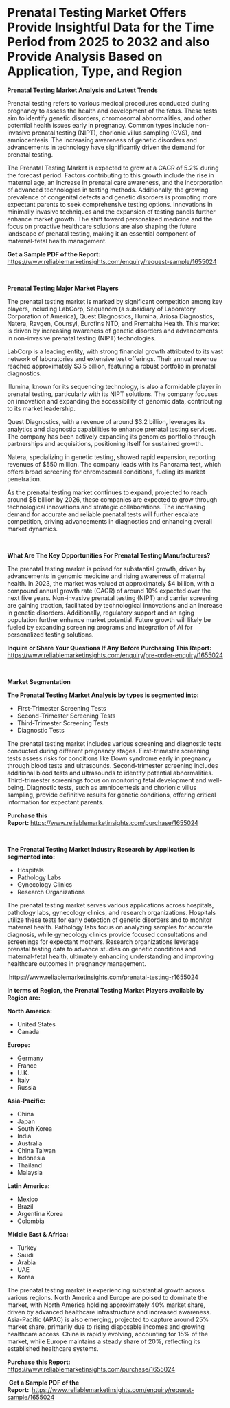 <p><h1>Prenatal Testing Market Offers Provide Insightful Data for the Time Period from 2025 to 2032 and also Provide Analysis Based on Application, Type, and Region</h1></p><p><strong>Prenatal Testing Market Analysis and Latest Trends</strong></p>
<p><p>Prenatal testing refers to various medical procedures conducted during pregnancy to assess the health and development of the fetus. These tests aim to identify genetic disorders, chromosomal abnormalities, and other potential health issues early in pregnancy. Common types include non-invasive prenatal testing (NIPT), chorionic villus sampling (CVS), and amniocentesis. The increasing awareness of genetic disorders and advancements in technology have significantly driven the demand for prenatal testing.</p><p>The Prenatal Testing Market is expected to grow at a CAGR of 5.2% during the forecast period. Factors contributing to this growth include the rise in maternal age, an increase in prenatal care awareness, and the incorporation of advanced technologies in testing methods. Additionally, the growing prevalence of congenital defects and genetic disorders is prompting more expectant parents to seek comprehensive testing options. Innovations in minimally invasive techniques and the expansion of testing panels further enhance market growth. The shift toward personalized medicine and the focus on proactive healthcare solutions are also shaping the future landscape of prenatal testing, making it an essential component of maternal-fetal health management.</p></p>
<p><strong>Get a Sample PDF of the Report:&nbsp;</strong> <a href="https://www.reliablemarketinsights.com/enquiry/request-sample/1655024?utm_campaign=2183&utm_medium=2&utm_source=Github&utm_content=ia&utm_term=16042025&utm_id=prenatal-testing">https://www.reliablemarketinsights.com/enquiry/request-sample/1655024</a></p>
<p>&nbsp;</p>
<p><strong>Prenatal Testing Major Market Players</strong></p>
<p><p>The prenatal testing market is marked by significant competition among key players, including LabCorp, Sequenom (a subsidiary of Laboratory Corporation of America), Quest Diagnostics, Illumina, Ariosa Diagnostics, Natera, Ravgen, Counsyl, Eurofins NTD, and Premaitha Health. This market is driven by increasing awareness of genetic disorders and advancements in non-invasive prenatal testing (NIPT) technologies.</p><p>LabCorp is a leading entity, with strong financial growth attributed to its vast network of laboratories and extensive test offerings. Their annual revenue reached approximately $3.5 billion, featuring a robust portfolio in prenatal diagnostics.</p><p>Illumina, known for its sequencing technology, is also a formidable player in prenatal testing, particularly with its NIPT solutions. The company focuses on innovation and expanding the accessibility of genomic data, contributing to its market leadership.</p><p>Quest Diagnostics, with a revenue of around $3.2 billion, leverages its analytics and diagnostic capabilities to enhance prenatal testing services. The company has been actively expanding its genomics portfolio through partnerships and acquisitions, positioning itself for sustained growth.</p><p>Natera, specializing in genetic testing, showed rapid expansion, reporting revenues of $550 million. The company leads with its Panorama test, which offers broad screening for chromosomal conditions, fueling its market penetration.</p><p>As the prenatal testing market continues to expand, projected to reach around $5 billion by 2026, these companies are expected to grow through technological innovations and strategic collaborations. The increasing demand for accurate and reliable prenatal tests will further escalate competition, driving advancements in diagnostics and enhancing overall market dynamics.</p></p>
<p>&nbsp;</p>
<p><strong>What Are The Key Opportunities For Prenatal Testing Manufacturers?</strong></p>
<p><p>The prenatal testing market is poised for substantial growth, driven by advancements in genomic medicine and rising awareness of maternal health. In 2023, the market was valued at approximately $4 billion, with a compound annual growth rate (CAGR) of around 10% expected over the next five years. Non-invasive prenatal testing (NIPT) and carrier screening are gaining traction, facilitated by technological innovations and an increase in genetic disorders. Additionally, regulatory support and an aging population further enhance market potential. Future growth will likely be fueled by expanding screening programs and integration of AI for personalized testing solutions.</p></p>
<p><strong>Inquire or Share Your Questions If Any Before Purchasing This Report:</strong> <a href="https://www.reliablemarketinsights.com/enquiry/pre-order-enquiry/1655024?utm_campaign=2183&utm_medium=2&utm_source=Github&utm_content=ia&utm_term=16042025&utm_id=prenatal-testing">https://www.reliablemarketinsights.com/enquiry/pre-order-enquiry/1655024</a></p>
<p>&nbsp;</p>
<p><strong>Market Segmentation</strong></p>
<p><strong>The Prenatal Testing Market Analysis by types is segmented into:</strong></p>
<p><ul><li>First-Trimester Screening Tests</li><li>Second-Trimester Screening Tests</li><li>Third-Trimester Screening Tests</li><li>Diagnostic Tests</li></ul></p>
<p><p>The prenatal testing market includes various screening and diagnostic tests conducted during different pregnancy stages. First-trimester screening tests assess risks for conditions like Down syndrome early in pregnancy through blood tests and ultrasounds. Second-trimester screening includes additional blood tests and ultrasounds to identify potential abnormalities. Third-trimester screenings focus on monitoring fetal development and well-being. Diagnostic tests, such as amniocentesis and chorionic villus sampling, provide definitive results for genetic conditions, offering critical information for expectant parents.</p></p>
<p><strong>Purchase this Report:&nbsp;</strong><a href="https://www.reliablemarketinsights.com/purchase/1655024?utm_campaign=2183&utm_medium=2&utm_source=Github&utm_content=ia&utm_term=16042025&utm_id=prenatal-testing">https://www.reliablemarketinsights.com/purchase/1655024</a></p>
<p>&nbsp;</p>
<p><strong>The Prenatal Testing Market Industry Research by Application is segmented into:</strong></p>
<p><ul><li>Hospitals</li><li>Pathology Labs</li><li>Gynecology Clinics</li><li>Research Organizations</li></ul></p>
<p><p>The prenatal testing market serves various applications across hospitals, pathology labs, gynecology clinics, and research organizations. Hospitals utilize these tests for early detection of genetic disorders and to monitor maternal health. Pathology labs focus on analyzing samples for accurate diagnosis, while gynecology clinics provide focused consultations and screenings for expectant mothers. Research organizations leverage prenatal testing data to advance studies on genetic conditions and maternal-fetal health, ultimately enhancing understanding and improving healthcare outcomes in pregnancy management.</p></p>
<p><a href="https://www.reliablemarketinsights.com/prenatal-testing-r1655024?utm_campaign=2183&utm_medium=2&utm_source=Github&utm_content=ia&utm_term=16042025&utm_id=prenatal-testing">&nbsp;https://www.reliablemarketinsights.com/prenatal-testing-r1655024</a></p>
<p><strong>In terms of Region, the Prenatal Testing Market Players available by Region are:</strong></p>
<p>
    <p> <strong> North America: </strong>
        <ul>
            <li>United States</li>
            <li>Canada</li>
        </ul>
        </p> 
    <p> <strong> Europe: </strong>
        <ul>
            <li>Germany</li>
            <li>France</li>
            <li>U.K.</li>
            <li>Italy</li>
            <li>Russia</li>
        </ul>
        </p> 
    <p> <strong> Asia-Pacific: </strong>
        <ul>
            <li>China</li>
            <li>Japan</li>
            <li>South Korea</li>
            <li>India</li>
            <li>Australia</li>
            <li>China Taiwan</li>
            <li>Indonesia</li>
            <li>Thailand</li>
            <li>Malaysia</li>
        </ul>
        </p> 
    <p> <strong> Latin America: </strong>
        <ul>
            <li>Mexico</li>
            <li>Brazil</li>
            <li>Argentina Korea</li>
            <li>Colombia</li>
        </ul>
        </p> 
    <p> <strong> Middle East & Africa: </strong>
        <ul>
            <li>Turkey</li>
            <li>Saudi</li>
            <li>Arabia</li>
            <li>UAE</li>
            <li>Korea</li>
        </ul>
    </p>
    </p>
<p><p>The prenatal testing market is experiencing substantial growth across various regions. North America and Europe are poised to dominate the market, with North America holding approximately 40% market share, driven by advanced healthcare infrastructure and increased awareness. Asia-Pacific (APAC) is also emerging, projected to capture around 25% market share, primarily due to rising disposable incomes and growing healthcare access. China is rapidly evolving, accounting for 15% of the market, while Europe maintains a steady share of 20%, reflecting its established healthcare systems.</p></p>
<p><strong>Purchase this Report: </strong><a href="https://www.reliablemarketinsights.com/purchase/1655024?utm_campaign=2183&utm_medium=2&utm_source=Github&utm_content=ia&utm_term=16042025&utm_id=prenatal-testing">https://www.reliablemarketinsights.com/purchase/1655024</a></p>
<p>&nbsp;<strong>Get a Sample PDF of the Report:&nbsp;&nbsp;</strong><a href="https://www.reliablemarketinsights.com/enquiry/request-sample/1655024?utm_campaign=2183&utm_medium=2&utm_source=Github&utm_content=ia&utm_term=16042025&utm_id=prenatal-testing">https://www.reliablemarketinsights.com/enquiry/request-sample/1655024</a></p>
<p><strong></strong></p>
<p><p></p><p></p><p></p></p>